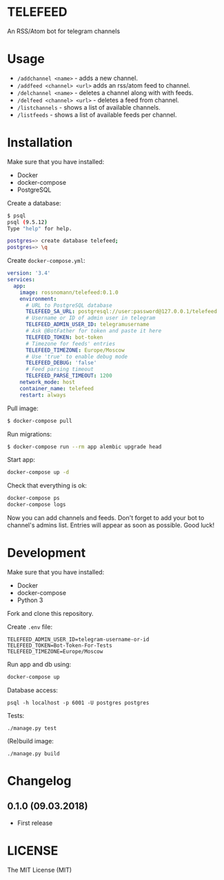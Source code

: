 # TELEFEED

An RSS/Atom bot for telegram channels

# Usage

- `/addchannel <name>` - adds a new channel.
- `/addfeed <channel> <url>` adds an rss/atom feed to channel.
- `/delchannel <name>` - deletes a channel along with with feeds.
- `/delfeed <channel> <url>` - deletes a feed from channel.
- `/listchannels` - shows a list of available channels.
- `/listfeeds` - shows a list of available feeds per channel.

# Installation

Make sure that you have installed:

- Docker
- docker-compose
- PostgreSQL

Create a database:

```sh
$ psql
psql (9.5.12)
Type "help" for help.

postgres=> create database telefeed;
postgres=> \q
```

Create `docker-compose.yml`:

```yaml
version: '3.4'
services:
  app:
    image: rossnomann/telefeed:0.1.0
    environment:
      # URL to PostgreSQL database
      TELEFEED_SA_URL: postgresql://user:password@127.0.0.1/telefeed
      # Username or ID of admin user in telegram
      TELEFEED_ADMIN_USER_ID: telegramusername
      # Ask @BotFather for token and paste it here
      TELEFEED_TOKEN: bot-token
      # Timezone for feeds' entries
      TELEFEED_TIMEZONE: Europe/Moscow
      # Use 'true' to enable debug mode
      TELEFEED_DEBUG: 'false'
      # Feed parsing timeout
      TELEFEED_PARSE_TIMEOUT: 1200
    network_mode: host
    container_name: telefeed
    restart: always
```

Pull image:

```sh
$ docker-compose pull
```

Run migrations:

```sh
$ docker-compose run --rm app alembic upgrade head
```

Start app:

```sh
docker-compose up -d
```

Check that everything is ok:

```sh
docker-compose ps
docker-compose logs
```

Now you can add channels and feeds.
Don't forget to add your bot to channel's admins list.
Entries will appear as soon as possible. Good luck!

# Development

Make sure that you have installed:

- Docker
- docker-compose
- Python 3

Fork and clone this repository.

Create `.env` file:

```
TELEFEED_ADMIN_USER_ID=telegram-username-or-id
TELEFEED_TOKEN=Bot-Token-For-Tests
TELEFEED_TIMEZONE=Europe/Moscow
```

Run app and db using:

```sh
docker-compose up
```

Database access:
```
psql -h localhost -p 6001 -U postgres postgres
```

Tests:
```
./manage.py test
```

(Re)build image:
```
./manage.py build
```

# Changelog

## 0.1.0 (09.03.2018)

- First release

# LICENSE

The MIT License (MIT)
